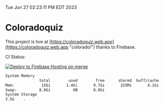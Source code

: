Tue Jun 27 02:23:11 PM EDT 2023

# Coloradoquiz


This project is live at [https://coloradoquiz.web.app](https://coloradoquiz.web.app "colorado!") thanks to Firebase.

CI Status: 

[![Deploy to Firebase Hosting on merge](https://github.com/teamkushal/coloradoquiz/actions/workflows/firebase-hosting-merge.yml/badge.svg)](https://github.com/teamkushal/coloradoquiz/actions/workflows/firebase-hosting-merge.yml)

```bash
System Memory
               total        used        free      shared  buff/cache   available
Mem:            15Gi       1.4Gi       9.7Gi       325Mi       4.1Gi        13Gi
Swap:          8.0Gi          0B       8.0Gi
System Storage
3.5G	.
```
```bash

